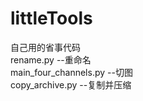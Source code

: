 # littleTools
自己用的省事代码<br>
rename.py                      --重命名<br>
main_four_channels.py          --切图<br>
copy_archive.py                --复制并压缩<br>
